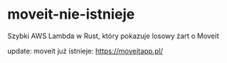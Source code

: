 # moveit-nie-istnieje

Szybki AWS Lambda w Rust, który pokazuje losowy żart o Moveit

update: moveit już istnieje: https://moveitapp.pl/
